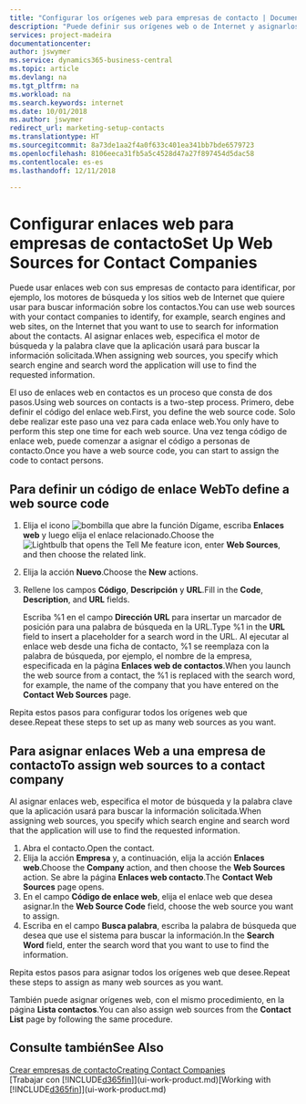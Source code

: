 ```yaml
---
title: "Configurar los orígenes web para empresas de contacto | Documentos de Microsoft"
description: "Puede definir sus orígenes web o de Internet y asignarlos a una empresa de contacto para identificar cómo desea buscar la información de sus contactos."
services: project-madeira
documentationcenter: 
author: jswymer
ms.service: dynamics365-business-central
ms.topic: article
ms.devlang: na
ms.tgt_pltfrm: na
ms.workload: na
ms.search.keywords: internet
ms.date: 10/01/2018
ms.author: jswymer
redirect_url: marketing-setup-contacts
ms.translationtype: HT
ms.sourcegitcommit: 8a73de1aa2f4a0f633c401ea341bb7bde6579723
ms.openlocfilehash: 8106eeca31fb5a5c4528d47a27f897454d5dac58
ms.contentlocale: es-es
ms.lasthandoff: 12/11/2018

---
```

# <a name="set-up-web-sources-for-contact-companies"></a><span data-ttu-id="d62f2-103">Configurar enlaces web para empresas de contacto</span><span class="sxs-lookup"><span data-stu-id="d62f2-103">Set Up Web Sources for Contact Companies</span></span>
<span data-ttu-id="d62f2-104">Puede usar enlaces web con sus empresas de contacto para identificar, por ejemplo, los motores de búsqueda y los sitios web de Internet que quiere usar para buscar información sobre los contactos.</span><span class="sxs-lookup"><span data-stu-id="d62f2-104">You can use web sources with your contact companies to identify, for example, search engines and web sites, on the Internet that you want to use to search for information about the contacts.</span></span> <span data-ttu-id="d62f2-105">Al asignar enlaces web, especifica el motor de búsqueda y la palabra clave que la aplicación usará para buscar la información solicitada.</span><span class="sxs-lookup"><span data-stu-id="d62f2-105">When assigning web sources, you specify which search engine and search word the application will use to find the requested information.</span></span>

<span data-ttu-id="d62f2-106">El uso de enlaces web en contactos es un proceso que consta de dos pasos.</span><span class="sxs-lookup"><span data-stu-id="d62f2-106">Using web sources on contacts is a two-step process.</span></span> <span data-ttu-id="d62f2-107">Primero, debe definir el código del enlace web.</span><span class="sxs-lookup"><span data-stu-id="d62f2-107">First, you define the web source code.</span></span> <span data-ttu-id="d62f2-108">Solo debe realizar este paso una vez para cada enlace web.</span><span class="sxs-lookup"><span data-stu-id="d62f2-108">You only have to perform this step one time for each web source.</span></span> <span data-ttu-id="d62f2-109">Una vez tenga código de enlace web, puede comenzar a asignar el código a personas de contacto.</span><span class="sxs-lookup"><span data-stu-id="d62f2-109">Once you have a web source code, you can start to assign the code to contact persons.</span></span>

## <a name="to-define-a-web-source-code"></a><span data-ttu-id="d62f2-110">Para definir un código de enlace Web</span><span class="sxs-lookup"><span data-stu-id="d62f2-110">To define a web source code</span></span>
1. <span data-ttu-id="d62f2-111">Elija el icono ![bombilla que abre la función Dígame](media/ui-search/search_small.png "Dígame que desea hacer"), escriba **Enlaces web** y luego elija el enlace relacionado.</span><span class="sxs-lookup"><span data-stu-id="d62f2-111">Choose the ![Lightbulb that opens the Tell Me feature](media/ui-search/search_small.png "Tell me what you want to do") icon, enter **Web Sources**, and then choose the related link.</span></span>
2. <span data-ttu-id="d62f2-112">Elija la acción **Nuevo**.</span><span class="sxs-lookup"><span data-stu-id="d62f2-112">Choose the **New** actions.</span></span>
3. <span data-ttu-id="d62f2-113">Rellene los campos **Código**, **Descripción** y **URL**.</span><span class="sxs-lookup"><span data-stu-id="d62f2-113">Fill in the **Code**, **Description**, and **URL** fields.</span></span>

    <span data-ttu-id="d62f2-114">Escriba %1 en el campo **Dirección URL** para insertar un marcador de posición para una palabra de búsqueda en la URL.</span><span class="sxs-lookup"><span data-stu-id="d62f2-114">Type %1 in the **URL** field to insert a placeholder for a search word in the URL.</span></span> <span data-ttu-id="d62f2-115">Al ejecutar al enlace web desde una ficha de contacto, %1 se reemplaza con la palabra de búsqueda, por ejemplo, el nombre de la empresa, especificada en la página **Enlaces web de contactos**.</span><span class="sxs-lookup"><span data-stu-id="d62f2-115">When you launch the web source from a contact, the %1 is replaced with the search word, for example, the name of the company that you have entered on the **Contact Web Sources** page.</span></span>

<span data-ttu-id="d62f2-116">Repita estos pasos para configurar todos los orígenes web que desee.</span><span class="sxs-lookup"><span data-stu-id="d62f2-116">Repeat these steps to set up as many web sources as you want.</span></span>

## <a name="to-assign-web-sources-to-a-contact-company"></a><span data-ttu-id="d62f2-117">Para asignar enlaces Web a una empresa de contacto</span><span class="sxs-lookup"><span data-stu-id="d62f2-117">To assign web sources to a contact company</span></span>
<span data-ttu-id="d62f2-118">Al asignar enlaces web, especifica el motor de búsqueda y la palabra clave que la aplicación usará para buscar la información solicitada.</span><span class="sxs-lookup"><span data-stu-id="d62f2-118">When assigning web sources, you specify which search engine and search word that the application will use to find the requested information.</span></span>

1. <span data-ttu-id="d62f2-119">Abra el contacto.</span><span class="sxs-lookup"><span data-stu-id="d62f2-119">Open the contact.</span></span>
2. <span data-ttu-id="d62f2-120">Elija la acción **Empresa** y, a continuación, elija la acción **Enlaces web**.</span><span class="sxs-lookup"><span data-stu-id="d62f2-120">Choose the **Company** action, and then choose the **Web Sources** action.</span></span> <span data-ttu-id="d62f2-121">Se abre la página **Enlaces web contacto**.</span><span class="sxs-lookup"><span data-stu-id="d62f2-121">The **Contact Web Sources** page opens.</span></span>
3. <span data-ttu-id="d62f2-122">En el campo **Código de enlace web**, elija el enlace web que desea asignar.</span><span class="sxs-lookup"><span data-stu-id="d62f2-122">In the **Web Source Code** field, choose the web source you want to assign.</span></span>
4. <span data-ttu-id="d62f2-123">Escriba en el campo **Busca palabra**, escriba la palabra de búsqueda que desea que use el sistema para buscar la información.</span><span class="sxs-lookup"><span data-stu-id="d62f2-123">In the **Search Word** field, enter the search word that you want to use to find the information.</span></span>

<span data-ttu-id="d62f2-124">Repita estos pasos para asignar todos los orígenes web que desee.</span><span class="sxs-lookup"><span data-stu-id="d62f2-124">Repeat these steps to assign as many web sources as you want.</span></span>

<span data-ttu-id="d62f2-125">También puede asignar orígenes web, con el mismo procedimiento, en la página **Lista contactos**.</span><span class="sxs-lookup"><span data-stu-id="d62f2-125">You can also assign web sources from the **Contact List** page by following the same procedure.</span></span>

## <a name="see-also"></a><span data-ttu-id="d62f2-126">Consulte también</span><span class="sxs-lookup"><span data-stu-id="d62f2-126">See Also</span></span>
[<span data-ttu-id="d62f2-127">Crear empresas de contacto</span><span class="sxs-lookup"><span data-stu-id="d62f2-127">Creating Contact Companies</span></span>](marketing-create-contact-companies.md)  
<span data-ttu-id="d62f2-128">[Trabajar con [!INCLUDE[d365fin](includes/d365fin_md.md)]](ui-work-product.md)</span><span class="sxs-lookup"><span data-stu-id="d62f2-128">[Working with [!INCLUDE[d365fin](includes/d365fin_md.md)]](ui-work-product.md)</span></span>

